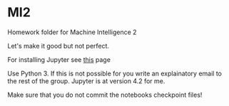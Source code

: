 # MI2
Homework folder for Machine Intelligence 2

Let's make it good but not perfect.

For installing Jupyter see [this](http://jupyter.readthedocs.org/en/latest/install.html#existing-python-new-jupyter) page

Use Python 3. If this is not possible for you write an explainatory email to the rest of the group.
Jupyter is at version 4.2 for me.

Make sure that you do not commit the notebooks checkpoint files! 
